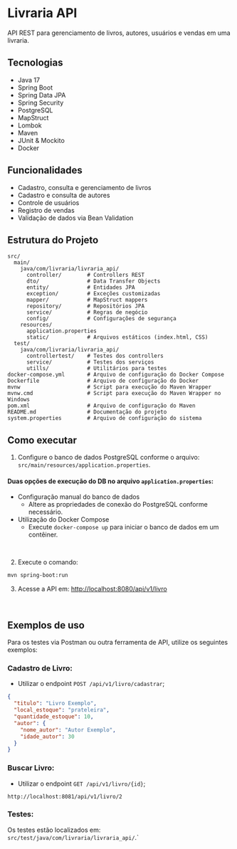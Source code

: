 # Livraria API

API REST para gerenciamento de livros, autores, usuários e vendas em uma livraria.

## Tecnologias

- Java 17
- Spring Boot
- Spring Data JPA
- Spring Security
- PostgreSQL
- MapStruct
- Lombok
- Maven
- JUnit & Mockito
- Docker

## Funcionalidades

- Cadastro, consulta e gerenciamento de livros
- Cadastro e consulta de autores
- Controle de usuários
- Registro de vendas
- Validação de dados via Bean Validation

## Estrutura do Projeto

``` text
src/
  main/
    java/com/livraria/livraria_api/
      controller/        # Controllers REST
      dto/               # Data Transfer Objects
      entity/            # Entidades JPA
      exception/         # Exceções customizadas
      mapper/            # MapStruct mappers
      repository/        # Repositórios JPA
      service/           # Regras de negócio
      config/            # Configurações de segurança
    resources/
      application.properties
      static/            # Arquivos estáticos (index.html, CSS)
  test/
    java/com/livraria/livraria_api/
      controllertest/    # Testes dos controllers
      service/           # Testes dos serviços
      utills/            # Utilitários para testes
docker-compose.yml       # Arquivo de configuração do Docker Compose
Dockerfile               # Arquivo de configuração do Docker
mvnw                     # Script para execução do Maven Wrapper
mvnw.cmd                 # Script para execução do Maven Wrapper no Windows
pom.xml                  # Arquivo de configuração do Maven
README.md                # Documentação do projeto
system.properties        # Arquivo de configuração do sistema
```

## Como executar

1. Configure o banco de dados PostgreSQL conforme o arquivo: `src/main/resources/application.properties`.

#### Duas opções de execução do DB no arquivo `application.properties`:
- Configuração manual do banco de dados
  - Altere as propriedades de conexão do PostgreSQL conforme necessário.
- Utilização do Docker Compose
  - Execute `docker-compose up` para iniciar o banco de dados em um contêiner.

<br>

2. Execute o comando:

```sh
mvn spring-boot:run
```

3. Acesse a API em: [http://localhost:8080/api/v1/livro](http://localhost:8080/api/v1/livro)

<br>

## Exemplos de uso
Para os testes via Postman ou outra ferramenta de API, utilize os seguintes exemplos:

### Cadastro de Livro:
- Utilizar o endpoint `POST /api/v1/livro/cadastrar`;

```json
{
  "titulo": "Livro Exemplo",
  "local_estoque": "prateleira",
  "quantidade_estoque": 10,
  "autor": {
    "nome_autor": "Autor Exemplo",
    "idade_autor": 30
  }
}
```

### Buscar Livro:
- Utilizar o endpoint `GET /api/v1/livro/{id}`;

``` URL
http://localhost:8081/api/v1/livro/2
```

### Testes:

Os testes estão localizados em: `src/test/java/com/livraria/livraria_api/`.`
